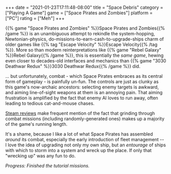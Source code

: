 +++
date = "2021-01-23T17:11:48-08:00"
title = "Space Debris"
category = ["Playing A Game"]
game = ["Space Pirates and Zombies"]
platform = ["PC"]
rating = ["Meh"]
+++

{{% game "Space Pirates and Zombies" %}}Space Pirates and Zombies{{% /game %}} is an unambiguous attempt to rekindle the system-hopping, Newtonian-physics, do-missions-to-earn-cash-to-upgrade-ships charm of older games like {{% tag "Escape Velocity" %}}Escape Velocity{{% /tag %}}.  More so than modern reinterpretations like {{% game "Rebel Galaxy" %}}Rebel Galaxy{{% /game %}}, this is essentially the <i>same game</i>, hewing even closer to decades-old interfaces and mechanics than {{% game "3030 Deathwar Redux" %}}3030 Deathwar Redux{{% /game %}} did.

... but unfortunately, combat - which Space Pirates embraces as its central form of gameplay - is painfully un-fun.  The controls are just as clunky as this game's now-archaic ancestors: selecting enemy targets is awkward, and aiming line-of-sight weapons at them is an annoying pain.  That aiming frustration is amplified by the fact that enemy AI loves to run away, often leading to tedious cat-and-mouse chases.

<a href="https://store.steampowered.com/app/107200/Space_Pirates_and_Zombies/#app_reviews_hash">Steam reviews</a> make frequent mention of the fact that grinding through combat missions (including randomly-generated ones) makes up a majority of the game's running length.

It's a shame, because I like a lot of what Space Pirates has assembled <i>around</i> its combat, especially the early introduction of fleet management -- I love the idea of upgrading not only my own ship, but an <i>entourage</i> of ships with which to storm into a system and wreck up the place.  If only that "wrecking up" was any fun to do.

<i>Progress: Finished the tutorial missions.</i>
